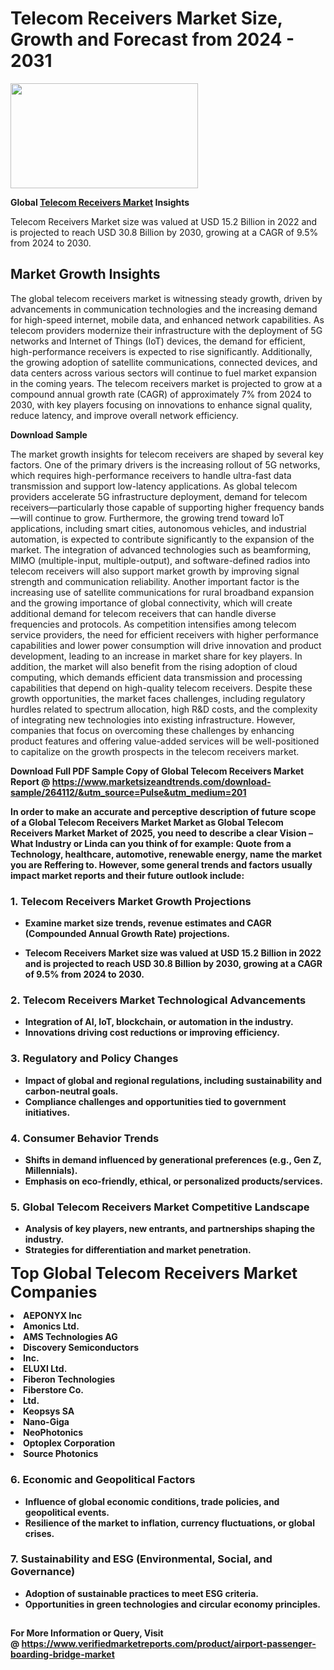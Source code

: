 <H1>Telecom Receivers Market Size, Growth and Forecast from 2024 - 2031</H1><img class="aligncenter size-medium wp-image-584254" src="https://thirdeyenews.in/wp-content/uploads/2024/09/Global-Market-Research-300x168.jpeg" alt="" width="300" height="168" /><p><strong>Global&nbsp;<a href="https://www.marketsizeandtrends.com/download-sample/264112/&amp;utm_source=Pulse&amp;utm_medium=201">Telecom Receivers Market</a> Insights</strong></p><p>Telecom Receivers Market size was valued at USD 15.2 Billion in 2022 and is projected to reach USD 30.8 Billion by 2030, growing at a CAGR of 9.5% from 2024 to 2030.</p><p><h2>Market Growth Insights</h2> <p>The global telecom receivers market is witnessing steady growth, driven by advancements in communication technologies and the increasing demand for high-speed internet, mobile data, and enhanced network capabilities. As telecom providers modernize their infrastructure with the deployment of 5G networks and Internet of Things (IoT) devices, the demand for efficient, high-performance receivers is expected to rise significantly. Additionally, the growing adoption of satellite communications, connected devices, and data centers across various sectors will continue to fuel market expansion in the coming years. The telecom receivers market is projected to grow at a compound annual growth rate (CAGR) of approximately 7% from 2024 to 2030, with key players focusing on innovations to enhance signal quality, reduce latency, and improve overall network efficiency.</p> <p><strong>Download Sample</strong></p> <p>The market growth insights for telecom receivers are shaped by several key factors. One of the primary drivers is the increasing rollout of 5G networks, which requires high-performance receivers to handle ultra-fast data transmission and support low-latency applications. As global telecom providers accelerate 5G infrastructure deployment, demand for telecom receivers—particularly those capable of supporting higher frequency bands—will continue to grow. Furthermore, the growing trend toward IoT applications, including smart cities, autonomous vehicles, and industrial automation, is expected to contribute significantly to the expansion of the market. The integration of advanced technologies such as beamforming, MIMO (multiple-input, multiple-output), and software-defined radios into telecom receivers will also support market growth by improving signal strength and communication reliability. Another important factor is the increasing use of satellite communications for rural broadband expansion and the growing importance of global connectivity, which will create additional demand for telecom receivers that can handle diverse frequencies and protocols. As competition intensifies among telecom service providers, the need for efficient receivers with higher performance capabilities and lower power consumption will drive innovation and product development, leading to an increase in market share for key players. In addition, the market will also benefit from the rising adoption of cloud computing, which demands efficient data transmission and processing capabilities that depend on high-quality telecom receivers. Despite these growth opportunities, the market faces challenges, including regulatory hurdles related to spectrum allocation, high R&D costs, and the complexity of integrating new technologies into existing infrastructure. However, companies that focus on overcoming these challenges by enhancing product features and offering value-added services will be well-positioned to capitalize on the growth prospects in the telecom receivers market.</p> <p><strong></p><p><span class=""><strong>Download Full PDF Sample Copy of Global Telecom Receivers Market Report</strong> @ <a href="https://www.marketsizeandtrends.com/download-sample/264112/&amp;utm_source=Pulse&amp;utm_medium=201" target="_blank">https://www.marketsizeandtrends.com/download-sample/264112/&amp;utm_source=Pulse&amp;utm_medium=201</a></span></p><p>In order to make an accurate and perceptive description of future scope of a Global&nbsp;Telecom Receivers Market Market as Global&nbsp;Telecom Receivers Market Market of 2025, you need to describe a clear Vision &ndash; What Industry or Linda can you think of for example: Quote from a Technology, healthcare, automotive, renewable energy, name the market you are Reffering to. However, some general trends and factors usually impact market reports and their future outlook include:</p><h3>1.&nbsp;<strong>Telecom Receivers Market Growth Projections</strong></h3><ul><li>Examine market size trends, revenue estimates and CAGR (Compounded Annual Growth Rate) projections.</li><li><p>Telecom Receivers Market size was valued at USD 15.2 Billion in 2022 and is projected to reach USD 30.8 Billion by 2030, growing at a CAGR of 9.5% from 2024 to 2030.</p></li></ul><h3>2.&nbsp;<strong>Telecom Receivers Market Technological Advancements</strong></h3><ul><li>Integration of AI, IoT, blockchain, or automation in the industry.</li><li>Innovations driving cost reductions or improving efficiency.</li></ul><h3>3.&nbsp;<strong>Regulatory and Policy Changes</strong></h3><ul><li>Impact of global and regional regulations, including sustainability and carbon-neutral goals.</li><li>Compliance challenges and opportunities tied to government initiatives.</li></ul><h3>4.&nbsp;<strong>Consumer Behavior Trends</strong></h3><ul><li>Shifts in demand influenced by generational preferences (e.g., Gen Z, Millennials).</li><li>Emphasis on eco-friendly, ethical, or personalized products/services.</li></ul><h3>5.&nbsp;<strong>Global Telecom Receivers Market Competitive Landscape</strong></h3><ul><li>Analysis of key players, new entrants, and partnerships shaping the industry.</li><li>Strategies for differentiation and market penetration.</li></ul><p data-pm-slice="1 1 []"><span style="color: inherit; font-family: inherit; font-size: 25px;">Top Global Telecom Receivers Market Companies</span></p><div class="" data-test-id=""><p><li>AEPONYX Inc</li><li> Amonics Ltd.</li><li> AMS Technologies AG</li><li> Discovery Semiconductors</li><li> Inc.</li><li> ELUXI Ltd.</li><li> Fiberon Technologies</li><li> Fiberstore Co.</li><li> Ltd.</li><li> Keopsys SA</li><li> Nano-Giga</li><li> NeoPhotonics</li><li> Optoplex Corporation</li><li> Source Photonics</li></p></div><h3>6.&nbsp;<strong>Economic and Geopolitical Factors</strong></h3><ul><li>Influence of global economic conditions, trade policies, and geopolitical events.</li><li>Resilience of the market to inflation, currency fluctuations, or global crises.</li></ul><h3>7.&nbsp;<strong>Sustainability and ESG (Environmental, Social, and Governance)</strong></h3><ul><li>Adoption of sustainable practices to meet ESG criteria.</li><li>Opportunities in green technologies and circular economy principles.</li></ul><h2><strong style="font-size: 14px;">For More Information or Query, Visit @&nbsp;</strong><a style="background-color: #ffffff; font-size: 14px;" href="https://www.marketsizeandtrends.com/report/telecom-receivers-market/" target="_blank">https://www.verifiedmarketreports.com/product/airport-passenger-boarding-bridge-market</a></h2>
